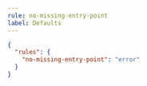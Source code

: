 ```yaml
---
rule: no-missing-entry-point
label: Defaults
---
```


```json title="smoker.config.json"
{
  "rules": {
    "no-missing-entry-point": "error"
  }
}
```
